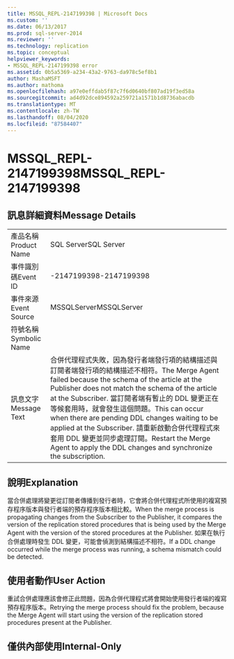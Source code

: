 ```yaml
---
title: MSSQL_REPL-2147199398 | Microsoft Docs
ms.custom: ''
ms.date: 06/13/2017
ms.prod: sql-server-2014
ms.reviewer: ''
ms.technology: replication
ms.topic: conceptual
helpviewer_keywords:
- MSSQL_REPL-2147199398 error
ms.assetid: 0b5a5369-a234-43a2-9763-da978c5ef8b1
author: MashaMSFT
ms.author: mathoma
ms.openlocfilehash: a97e0effdab5f87c7f6d0640bf807ad19f3ed58a
ms.sourcegitcommit: ad4d92dce894592a259721a1571b1d8736abacdb
ms.translationtype: MT
ms.contentlocale: zh-TW
ms.lasthandoff: 08/04/2020
ms.locfileid: "87584407"
---
```

# <a name="mssql_repl-2147199398"></a><span data-ttu-id="a0f81-102">MSSQL_REPL-2147199398</span><span class="sxs-lookup"><span data-stu-id="a0f81-102">MSSQL_REPL-2147199398</span></span>
    
## <a name="message-details"></a><span data-ttu-id="a0f81-103">訊息詳細資料</span><span class="sxs-lookup"><span data-stu-id="a0f81-103">Message Details</span></span>  
  
|||  
|-|-|  
|<span data-ttu-id="a0f81-104">產品名稱</span><span class="sxs-lookup"><span data-stu-id="a0f81-104">Product Name</span></span>|<span data-ttu-id="a0f81-105">SQL Server</span><span class="sxs-lookup"><span data-stu-id="a0f81-105">SQL Server</span></span>|  
|<span data-ttu-id="a0f81-106">事件識別碼</span><span class="sxs-lookup"><span data-stu-id="a0f81-106">Event ID</span></span>|<span data-ttu-id="a0f81-107">-2147199398</span><span class="sxs-lookup"><span data-stu-id="a0f81-107">-2147199398</span></span>|  
|<span data-ttu-id="a0f81-108">事件來源</span><span class="sxs-lookup"><span data-stu-id="a0f81-108">Event Source</span></span>|<span data-ttu-id="a0f81-109">MSSQLServer</span><span class="sxs-lookup"><span data-stu-id="a0f81-109">MSSQLServer</span></span>|  
|<span data-ttu-id="a0f81-110">符號名稱</span><span class="sxs-lookup"><span data-stu-id="a0f81-110">Symbolic Name</span></span>||  
|<span data-ttu-id="a0f81-111">訊息文字</span><span class="sxs-lookup"><span data-stu-id="a0f81-111">Message Text</span></span>|<span data-ttu-id="a0f81-112">合併代理程式失敗，因為發行者端發行項的結構描述與訂閱者端發行項的結構描述不相符。</span><span class="sxs-lookup"><span data-stu-id="a0f81-112">The Merge Agent failed because the schema of the article at the Publisher does not match the schema of the article at the Subscriber.</span></span> <span data-ttu-id="a0f81-113">當訂閱者端有暫止的 DDL 變更正在等候套用時，就會發生這個問題。</span><span class="sxs-lookup"><span data-stu-id="a0f81-113">This can occur when there are pending DDL changes waiting to be applied at the Subscriber.</span></span> <span data-ttu-id="a0f81-114">請重新啟動合併代理程式來套用 DDL 變更並同步處理訂閱。</span><span class="sxs-lookup"><span data-stu-id="a0f81-114">Restart the Merge Agent to apply the DDL changes and synchronize the subscription.</span></span>|  
  
## <a name="explanation"></a><span data-ttu-id="a0f81-115">說明</span><span class="sxs-lookup"><span data-stu-id="a0f81-115">Explanation</span></span>  
 <span data-ttu-id="a0f81-116">當合併處理將變更從訂閱者傳播到發行者時，它會將合併代理程式所使用的複寫預存程序版本與發行者端的預存程序版本相比較。</span><span class="sxs-lookup"><span data-stu-id="a0f81-116">When the merge process is propagating changes from the Subscriber to the Publisher, it compares the version of the replication stored procedures that is being used by the Merge Agent with the version of the stored procedures at the Publisher.</span></span> <span data-ttu-id="a0f81-117">如果在執行合併處理時發生 DDL 變更，可能會偵測到結構描述不相符。</span><span class="sxs-lookup"><span data-stu-id="a0f81-117">If a DDL change occurred while the merge process was running, a schema mismatch could be detected.</span></span>  
  
## <a name="user-action"></a><span data-ttu-id="a0f81-118">使用者動作</span><span class="sxs-lookup"><span data-stu-id="a0f81-118">User Action</span></span>  
 <span data-ttu-id="a0f81-119">重試合併處理應該會修正此問題，因為合併代理程式將會開始使用發行者端的複寫預存程序版本。</span><span class="sxs-lookup"><span data-stu-id="a0f81-119">Retrying the merge process should fix the problem, because the Merge Agent will start using the version of the replication stored procedures present at the Publisher.</span></span>  
  
## <a name="internal-only"></a><span data-ttu-id="a0f81-120">僅供內部使用</span><span class="sxs-lookup"><span data-stu-id="a0f81-120">Internal-Only</span></span>  
  
